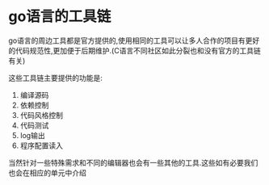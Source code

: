# go语言的工具链

go语言的周边工具都是官方提供的,使用相同的工具可以让多人合作的项目有更好的代码规范性,更加便于后期维护.(C语言不同社区如此分裂也和没有官方的工具链有关)

这些工具链主要提供的功能是:

1. 编译源码
2. 依赖控制
3. 代码风格控制
4. 代码测试
5. log输出
6. 程序配置读入

当然针对一些特殊需求和不同的编辑器也会有一些其他的工具.这些如有必要我们也会在相应的单元中介绍
